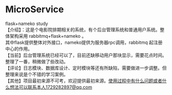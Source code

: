 # MicroService
flask+nameko study \
【介绍】：这是个电影院排期相关的系统，有个后台管理系统和普通用户系统。整体架构采用 rabbitmq+flask+nameko 。\
其中flask提供整体对外接口，nameko提供为服务器rpc调用，rabbitmq 起注册中心的作用。\
【当前】后台管理系统已经可以了，目前还缺移动用户那块显示，需要花点时间。整理了一番，稍微做了些改动。\
【评论】日志模块、数据库设计、定时模块等还有所缺陷，需要做进一步调整。但整理来说是个不错的学习案例。 \
【其他】项目最初来源不可考，欢迎提供最初来源。使用过程中有什么问题或者什么想法可以联系本人1729282897@qq.com
